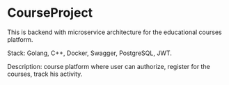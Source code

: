# CourseProject
This is backend with microservice architecture for the educational courses platform.

Stack: Golang, C++, Docker, Swagger, PostgreSQL, JWT.

Description: course platform where user can authorize, register for the courses, track his activity.
